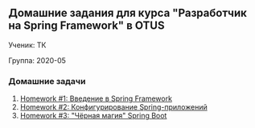 ## Домашние задания для курса "Разработчик на Spring Framework" в OTUS
Ученик: ТК

Группа: 2020-05

### Домашние задачи
1. [Homework #1: Введение в Spring Framework](hw01-intro)
1. [Homework #2: Конфигурирование Spring-приложений](hw02-annotation-based)
1. [Homework #3: "Чёрная магия" Spring Boot](hw03-spring-boot)
